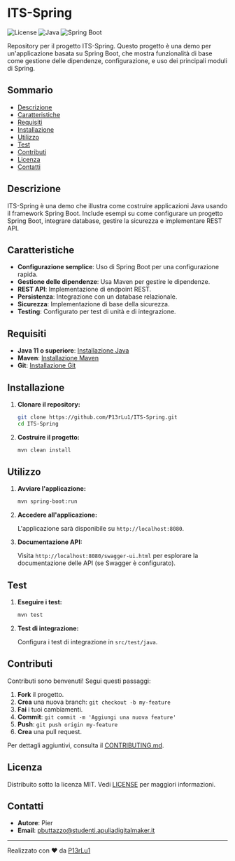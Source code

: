 # ITS-Spring

![License](https://img.shields.io/github/license/P13rLu1/ITS-Spring)
![Java](https://img.shields.io/badge/Java-11+-brightgreen)
![Spring Boot](https://img.shields.io/badge/Spring%20Boot-2.5+-blue)

Repository per il progetto ITS-Spring. Questo progetto è una demo per un'applicazione basata su Spring Boot, che mostra funzionalità di base come gestione delle dipendenze, configurazione, e uso dei principali moduli di Spring.

## Sommario

- [Descrizione](#descrizione)
- [Caratteristiche](#caratteristiche)
- [Requisiti](#requisiti)
- [Installazione](#installazione)
- [Utilizzo](#utilizzo)
- [Test](#test)
- [Contributi](#contributi)
- [Licenza](#licenza)
- [Contatti](#contatti)

## Descrizione

ITS-Spring è una demo che illustra come costruire applicazioni Java usando il framework Spring Boot. Include esempi su come configurare un progetto Spring Boot, integrare database, gestire la sicurezza e implementare REST API.

## Caratteristiche

- **Configurazione semplice**: Uso di Spring Boot per una configurazione rapida.
- **Gestione delle dipendenze**: Usa Maven per gestire le dipendenze.
- **REST API**: Implementazione di endpoint REST.
- **Persistenza**: Integrazione con un database relazionale.
- **Sicurezza**: Implementazione di base della sicurezza.
- **Testing**: Configurato per test di unità e di integrazione.

## Requisiti

- **Java 11 o superiore**: [Installazione Java](https://adoptium.net/)
- **Maven**: [Installazione Maven](https://maven.apache.org/install.html)
- **Git**: [Installazione Git](https://git-scm.com/)

## Installazione

1. **Clonare il repository:**

    ```bash
    git clone https://github.com/P13rLu1/ITS-Spring.git
    cd ITS-Spring
    ```

2. **Costruire il progetto:**

    ```bash
    mvn clean install
    ```

## Utilizzo

1. **Avviare l'applicazione:**

    ```bash
    mvn spring-boot:run
    ```

2. **Accedere all'applicazione:**

    L'applicazione sarà disponibile su `http://localhost:8080`.

3. **Documentazione API:**

    Visita `http://localhost:8080/swagger-ui.html` per esplorare la documentazione delle API (se Swagger è configurato).

## Test

1. **Eseguire i test:**

    ```bash
    mvn test
    ```

2. **Test di integrazione:**

    Configura i test di integrazione in `src/test/java`.

## Contributi

Contributi sono benvenuti! Segui questi passaggi:

1. **Fork** il progetto.
2. **Crea** una nuova branch: `git checkout -b my-feature`
3. **Fai** i tuoi cambiamenti.
4. **Commit**: `git commit -m 'Aggiungi una nuova feature'`
5. **Push**: `git push origin my-feature`
6. **Crea** una pull request.

Per dettagli aggiuntivi, consulta il [CONTRIBUTING.md](CONTRIBUTING.md).

## Licenza

Distribuito sotto la licenza MIT. Vedi [LICENSE](LICENSE) per maggiori informazioni.

## Contatti

- **Autore**: Pier
- **Email**: [pbuttazzo@studenti.apuliadigitalmaker.it](mailto:pbuttazzo@studenti.apuliadigitalmaker.it)

---

Realizzato con ❤️ da [P13rLu1](https://github.com/P13rLu1)
